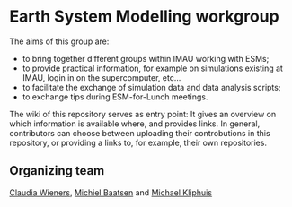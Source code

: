 # Earth System Modelling workgroup

The aims of this group are:
* to bring together different groups within IMAU working with ESMs;
* to provide practical information, for example on simulations existing at IMAU, login in on the supercomputer, etc... 
* to facilitate the exchange of simulation data and data analysis scripts;
* to exchange tips during ESM-for-Lunch meetings. 

The wiki of this repository serves as entry point: It gives an overview on which information is available where, and provides links. 
In general, contributors can choose between uploading their controbutions in this repository, or providing a links to, for example, their own repositories. 



## Organizing team
[Claudia Wieners](mailto:c.e.wieners@uu.nl), [Michiel Baatsen](mailto:M.L.J.Baatsen@uu.nl) and [Michael Kliphuis](mailto:m.kliphuis@uu.nl)
